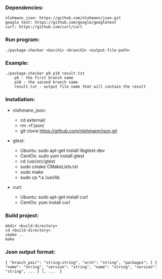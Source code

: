 ### Dependencies:
    nlohmann_json: https://github.com/nlohmann/json.git
    google test: https://github.com/google/googletest
    curl: https://github.com/curl/curl           

### Run program:
    ./package-checker <barch1> <branch2> <output-file-path>

### Example:
    ./package-checker p9 p10 result.txt
        p9 - the first branch name
        p10 - the second branch name    
        result.txt - output file name that will contain the result

### Installation:
- nlohmann_json:
  - cd external/
  - rm -rf json/
  - git clone https://github.com/nlohmann/json.git
    
- gtest: 
  - Ubuntu: sudo apt-get install libgtest-dev
  - CentOs: sudo yum install gtest
  - cd /usr/src/gtest
  - sudo cmake CMakeLists.txt
  - sudo make
  - sudo cp *.a /usr/lib
  
- curl:
  - Ubuntu: sudo apt-get install curl
  - CentOs: yum install curl

### Build projest:
    mkdir <build-directory>
    cd <build-directory>
    cmake ..
    make

### Json output format:
`
{
    "branch_pair": "string:string",
    "arch": "string",
    "packages": [
        {
            "name": "string", "version": "string",
            "name": "string", "version": "string",
             ...
        }
    ],
    ... 
}
`